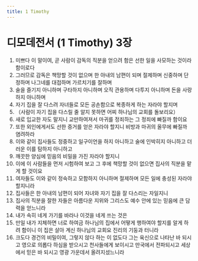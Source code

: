 ```yaml
---
title: 1 Timothy
---
```


# 디모데전서 (1 Timothy) 3장
1. 미쁘다 이 말이여, 곧 사람이 감독의 직분을 얻으려 함은 선한 일을 사모하는 것이라 함이로다
1. 그러므로 감독은 책망할 것이 없으며 한 아내의 남편이 되며 절제하며 신중하며 단정하며 나그네를 대접하며 가르치기를 잘하며
1. 술을 즐기지 아니하며 구타하지 아니하며 오직 관용하며 다투지 아니하며 돈을 사랑하지 아니하며
1. 자기 집을 잘 다스려 자녀들로 모든 공손함으로 복종하게 하는 자라야 할지며
1. （사람이 자기 집을 다스릴 줄 알지 못하면 어찌 하나님의 교회를 돌보리요）
1. 새로 입교한 자도 말지니 교만하여져서 마귀를 정죄하는 그 정죄에 빠질까 함이요
1. 또한 외인에게서도 선한 증거를 얻은 자라야 할지니 비방과 마귀의 올무에 빠질까 염려하라
1. 이와 같이 집사들도 정중하고 일구이언을 하지 아니하고 술에 인박히지 아니하고 더러운 이를 탐하지 아니하고
1. 깨끗한 양심에 믿음의 비밀을 가진 자라야 할지니
1. 이에 이 사람들을 먼저 시험하여 보고 그 후에 책망할 것이 없으면 집사의 직분을 맡게 할 것이요
1. 여자들도 이와 같이 정숙하고 모함하지 아니하며 절제하며 모든 일에 충성된 자라야 할지니라
1. 집사들은 한 아내의 남편이 되어 자녀와 자기 집을 잘 다스리는 자일지니
1. 집사의 직분을 잘한 자들은 아름다운 지위와 그리스도 예수 안에 있는 믿음에 큰 담력을 얻느니라
1. 내가 속히 네게 가기를 바라나 이것을 네게 쓰는 것은
1. 만일 내가 지체하면 너로 하여금 하나님의 집에서 어떻게 행하여야 할지를 알게 하려 함이니 이 집은 살아 계신 하나님의 교회요 진리의 기둥과 터니라
1. 크도다 경건의 비밀이여, 그렇지 않다 하는 이 없도다 그는 육신으로 나타난 바 되시고 영으로 의롭다 하심을 받으시고 천사들에게 보이시고 만국에서 전파되시고 세상에서 믿은 바 되시고 영광 가운데서 올려지셨느니라
